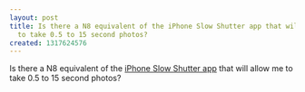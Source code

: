 ```yaml
---
layout: post
title: Is there a N8 equivalent of the iPhone Slow Shutter app that will allow me
  to take 0.5 to 15 second photos?
created: 1317624576
---
```

<p>Is there a N8 equivalent of the <a href="http://itunes.apple.com/us/app/slow-shutter-cam/id357404131?mt=8">iPhone Slow Shutter app</a> that will allow me to take 0.5 to 15 second photos?</p>
